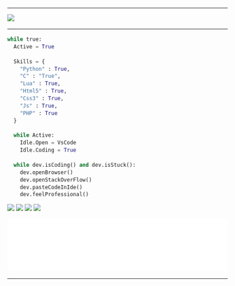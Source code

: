 <hr>
<img src="https://i.imgur.com/pepvHXR.jpg">
<hr>

```python
while true:
  Active = True
  
  Skills = {
    "Python" : True,
    "C" : "True",
    "Lua" : True,
    "Html5" : True,
    "Css3" : True,
    "Js" : True,
    "PHP" : True
  }
  
  while Active:
    Idle.Open = VsCode
    Idle.Coding = True
  
  while dev.isCoding() and dev.isStuck():  
    dev.openBrowser()
    dev.openStackOverFlow()
    dev.pasteCodeInIde()
    dev.feelProfessional()
```

<a href="https://mail.google.com/mail/u/example@gmail.com/#inbox/153d2095719946b"><img src="https://img.shields.io/badge/Gmail-D14836?style=for-the-badge&logo=gmail&logoColor=white"></a>
<a href="https://discord.gg/user/-----%D9%88----%D9%88#0686"><img src="https://img.shields.io/badge/Discord-7289DA?style=for-the-badge&logo=discord&logoColor=white"></a>
<a href="https://github.com/Joojaum"><img src="https://img.shields.io/badge/GitHub-100000?style=for-the-badge&logo=github&logoColor=white"></a>
<img src="https://img.shields.io/badge/Windows-0078D6?style=for-the-badge&logo=windows&logoColor=white">

<img height="120" alt="Thanks for visiting my profile" width="100%" src="https://github.com/Dr00x/.../blob/main/mrq.svg" />
<hr>
